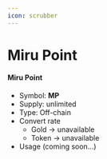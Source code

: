 ```yaml
---
icon: scrubber
---
```


# Miru Point

#### Miru Point <a href="#miru-point" id="miru-point"></a>

* Symbol: **MP**
* Supply: unlimited
* Type: Off-chain
* Convert rate
  * Gold → unavailable
  * Token → unavailable
* Usage (coming soon...)
